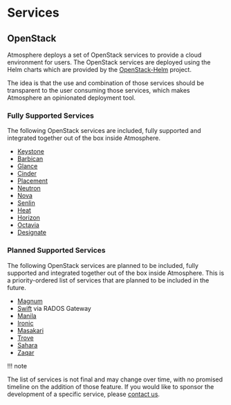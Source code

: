 # Services

## OpenStack

Atmosphere deploys a set of OpenStack services to provide a cloud environment
for users. The OpenStack services are deployed using the Helm charts which are
provided by the [OpenStack-Helm](https://opendev.org/openstack/openstack-helm)
project.

The idea is that the use and combination of those services should be transparent
to the user consuming those services, which makes Atmosphere an opinionated
deployment tool.

### Fully Supported Services

The following OpenStack services are included, fully supported and integrated
together out of the box inside Atmosphere.

- [Keystone](https://docs.openstack.org/keystone/latest/)
- [Barbican](https://docs.openstack.org/barbican/latest/)
- [Glance](https://docs.openstack.org/glance/latest/)
- [Cinder](https://docs.openstack.org/cinder/latest/)
- [Placement](https://docs.openstack.org/placement/latest/)
- [Neutron](https://docs.openstack.org/neutron/latest/)
- [Nova](https://docs.openstack.org/nova/latest/)
- [Senlin](https://docs.openstack.org/senlin/latest/)
- [Heat](https://docs.openstack.org/heat/latest/)
- [Horizon](https://docs.openstack.org/horizon/latest/)
- [Octavia](https://docs.openstack.org/octavia/latest/)
- [Designate](https://docs.openstack.org/designate/latest/)

### Planned Supported Services

The following OpenStack services are planned to be included, fully supported and
integrated together out of the box inside Atmosphere.  This is a priority-ordered
list of services that are planned to be included in the future.

- [Magnum](https://docs.openstack.org/magnum/latest/)
- [Swift](https://docs.openstack.org/swift/latest/) via RADOS Gateway
- [Manila](https://docs.openstack.org/manila/latest/)
- [Ironic](https://docs.openstack.org/ironic/latest/)
- [Masakari](https://docs.openstack.org/masakari/latest/)
- [Trove](https://docs.openstack.org/trove/latest/)
- [Sahara](https://docs.openstack.org/sahara/latest/)
- [Zaqar](https://docs.openstack.org/zaqar/latest/)

!!! note

   The list of services is not final and may change over time, with no promised
   timeline on the addition of those feature.  If you would like to sponsor the
   development of a specific service, please [contact us](https://vexxhost.com/contact-us/).
